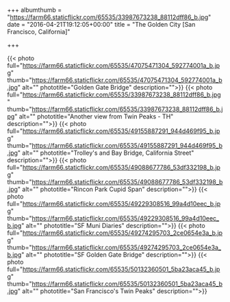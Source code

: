 +++ 
albumthumb = "https://farm66.staticflickr.com/65535/33987673238_88112dff86_b.jpg"
date = "2016-04-21T19:12:05+00:00"
title = "The Golden City [San Francisco, California]"

+++ 

{{< photo full="https://farm66.staticflickr.com/65535/47075471304_592774001a_b.jpg" thumb="https://farm66.staticflickr.com/65535/47075471304_592774001a_b.jpg" alt="" phototitle="Golden Gate Bridge" description="">}}
{{< photo full="https://farm66.staticflickr.com/65535/33987673238_88112dff86_b.jpg" thumb="https://farm66.staticflickr.com/65535/33987673238_88112dff86_b.jpg" alt="" phototitle="Another view from Twin Peaks - TH" description="">}}
{{< photo full="https://farm66.staticflickr.com/65535/49155887291_944d469f95_b.jpg" thumb="https://farm66.staticflickr.com/65535/49155887291_944d469f95_b.jpg" alt="" phototitle="Trolley's and Bay Bridge, California Street" description="">}}
{{< photo full="https://farm66.staticflickr.com/65535/49088677786_53df332198_b.jpg" thumb="https://farm66.staticflickr.com/65535/49088677786_53df332198_b.jpg" alt="" phototitle="Rincon Park Cupid Span" description="">}}
{{< photo full="https://farm66.staticflickr.com/65535/49229308516_99a4d10eec_b.jpg" thumb="https://farm66.staticflickr.com/65535/49229308516_99a4d10eec_b.jpg" alt="" phototitle="SF Muni Diaries" description="">}}
{{< photo full="https://farm66.staticflickr.com/65535/49274295703_2ce0654e3a_b.jpg" thumb="https://farm66.staticflickr.com/65535/49274295703_2ce0654e3a_b.jpg" alt="" phototitle="SF Golden Gate Bridge" description="">}}
{{< photo full="https://farm66.staticflickr.com/65535/50132360501_5ba23aca45_b.jpg" thumb="https://farm66.staticflickr.com/65535/50132360501_5ba23aca45_b.jpg" alt="" phototitle="San Francisco's Twin Peaks" description="">}}
